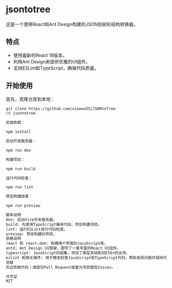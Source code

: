 # jsontotree

这是一个使用React和Ant Design构建的JSON到树形结构转换器。

## 特点

- 使用最新的React 18版本。
- 利用Ant Design来提供优雅的UI组件。
- 支持ESLint和TypeScript，确保代码质量。

## 开始使用

首先，克隆仓库到本地：

```bash
git clone https://github.com/xiaowu55/JSONtoTree
cd jsontotree

安装依赖：

npm install

启动开发服务器：

npm run dev

构建项目：

npm run build

运行代码检查：

npm run lint

预览构建结果：

npm run preview

脚本说明
dev: 启动Vite开发服务器。
build: 先使用TypeScript编译代码，然后构建项目。
lint: 运行ESLint进行代码检查。
preview: 预览构建的项目。
依赖说明
react 和 react-dom: 构建用户界面的JavaScript库。
antd: Ant Design UI框架，提供了一套丰富的React UI组件。
typescript: JavaScript的超集，添加了类型系统和对ES6+的支持。
eslint 和相关插件: 用于静态检查JavaScript和TypeScript代码，帮助发现问题并保持代码风格一致。
贡献
欢迎贡献代码！请提交Pull Request或者为项目报告Issues。

许可证
MIT